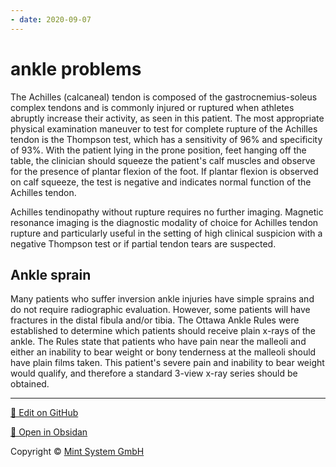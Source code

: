 ```yaml
---
- date: 2020-09-07
---
```


# ankle problems

<!-- achilles tendon rupture test -->

The Achilles (calcaneal) tendon is composed of the  gastrocnemius-soleus complex tendons and is commonly injured or ruptured when athletes abruptly increase their activity, as seen in this  patient. The most appropriate physical examination maneuver to test for complete rupture of the Achilles tendon is the Thompson test, which has a sensitivity of 96% and specificity of 93%. With the  patient lying in the prone position, feet hanging off the table, the  clinician should squeeze the patient's calf muscles and observe for the  presence of plantar flexion of the foot. If plantar flexion is observed on calf squeeze, the test is negative and indicates normal function of  the Achilles tendon.

Achilles tendinopathy  without rupture requires no further imaging. Magnetic resonance imaging is the diagnostic modality of choice for Achilles tendon rupture and  particularly useful in the setting of high clinical suspicion with a  negative Thompson test or if partial tendon tears are suspected.

## Ankle sprain

<!-- ankle injury when to get xray. -->

Many patients who suffer inversion ankle injuries have simple sprains  and do not require radiographic evaluation. However, some patients will have fractures in the distal fibula and/or tibia. The Ottawa Ankle  Rules were established to determine which patients should receive plain  x-rays of the ankle. The Rules state that patients who have pain near  the malleoli and either an inability to bear weight or bony tenderness  at the malleoli should have plain films taken. This patient's severe  pain and inability to bear weight would qualify, and therefore a  standard 3-view x-ray series should be obtained.


<hr>

[📝 Edit on GitHub](https://github.com/Mint-System/Knowledge/blob/master/ankle%20problems.md)

[📂 Open in Obsidan](obsidian://open?vault=Knowledge%20Mint%20System&file=ankle%20problems.md ':target=_self')

<footer>Copyright © <a href="https://www.mint-system.ch/">Mint System GmbH</a></footer>